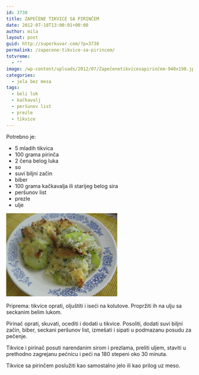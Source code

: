 ```yaml
---
id: 3738
title: ZAPEČENE TIKVICE SA PIRINČEM
date: 2012-07-18T13:00:01+00:00
author: mila
layout: post
guid: http://superkuvar.com/?p=3738
permalink: /zapecene-tikvice-sa-pirincem/
totvreme:
  - ""
image: /wp-content/uploads/2012/07/Zapečenetikvicesapirinčem-940x198.jpg
categories:
  - jela bez mesa
tags:
  - beli luk
  - kačkavalj
  - peršunov list
  - prezle
  - tikvice
---
```

Potrebno je:

  * 5 mladih tikvica
  * 100 grama pirinča
  * 2 čena belog luka
  * so
  * suvi biljni začin
  * biber
  * 100 grama kačkavalja ili starijeg belog sira
  * peršunov list
  * prezle
  * ulje

<img class="alignnone size-medium wp-image-3739" title="Zapečenetikvicesapirinčem" src="/wp-content/uploads/2012/07/Zapečenetikvicesapirinčem-e1342523591730-300x224.jpg" alt="" width="300" height="224" /> 

Priprema: tikvice oprati, oljuštiti i iseći na kolutove. Propržiti ih na ulju sa seckanim belim lukom.

Pirinač oprati, skuvati, ocediti i dodati u tikvice. Posoliti, dodati suvi biljni začin, biber, seckani peršunov list, izmešati i sipati u podmazanu posudu za pečenje.

Tikvice i pirinač posuti narendanim sirom i prezlama, preliti uljem, staviti u prethodno zagrejanu pećnicu i peći na 180 stepeni oko 30 minuta.

Tikvice sa pirinčem poslužiti kao samostalno jelo ili kao prilog uz meso.